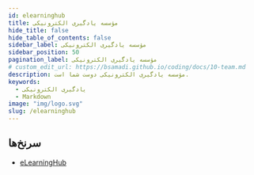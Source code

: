 ```yaml
---
id: elearninghub
title: مؤسسه یادگیری الکترونیکی
hide_title: false
hide_table_of_contents: false
sidebar_label: مؤسسه یادگیری الکترونیکی
sidebar_position: 50
pagination_label: مؤسسه یادگیری الکترونیکی
# custom_edit_url: https://bsamadi.github.io/coding/docs/10-team.md
description: مؤسسه یادگیری الکترونیکی دوست شما است.
keywords:
  - یادگیری الکترونیکی
  - Markdown
image: "img/logo.svg"
slug: /elearninghub
---
```


## سرنخ‌ها
- [eLearningHub](https://github.com/elearninghub)

